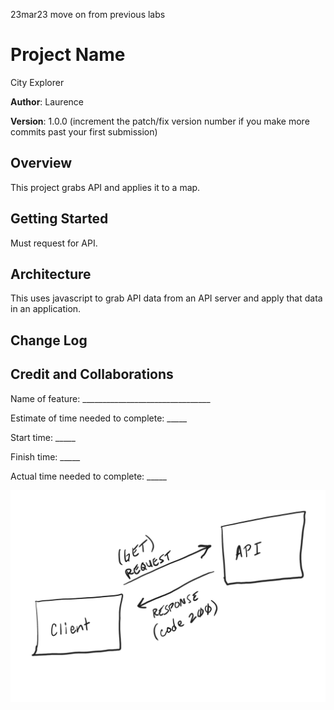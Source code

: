 23mar23
move on from previous labs


# Project Name

City Explorer

**Author**: Laurence

**Version**: 1.0.0 (increment the patch/fix version number if you make more commits past your first submission)

## Overview
This project grabs API and applies it to a map.

## Getting Started
Must request for API.  

## Architecture
This uses javascript to grab API data from an API server and apply that data in an application.

## Change Log
<!-- Use this area to document the iterative changes made to your application as each feature is successfully implemented. Use time stamps. Here's an example:

01-01-2001 4:59pm - Application now has a fully-functional express server, with a GET route for the location resource. -->

## Credit and Collaborations
<!-- Give credit (and a link) to other people or resources that helped you build this application. -->




Name of feature: ________________________________

Estimate of time needed to complete: _____

Start time: _____

Finish time: _____

Actual time needed to complete: _____


![whiteboard](/public/whiteboard1.png)